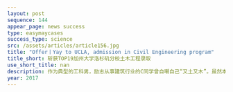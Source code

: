 ```yaml
---
layout: post
sequence: 144
appear_page: news success
type: easymaycases
success_type: science
src: /assets/articles/article156.jpg
title: "Offer丨Yay to UCLA, admission in Civil Engineering program"
title_short: 斩获TOP19加州大学洛杉矶分校土木工程录取
use_short_title: nan
description: 作为典型的工科男，励志从事建筑行业的C同学曾自嘲自己“又土又木”。虽然本科期间成绩一直不错，但是英语一直是他的短板。除此之外，由于学业繁重，C同学只有一段与专业相关的在施工单位的实习经历，软性背景也亟需提升。
year: 2017
---
```



